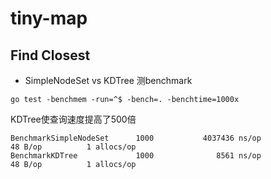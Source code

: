# tiny-map

## Find Closest
- SimpleNodeSet vs KDTree
测benchmark
```shell
go test -benchmem -run=^$ -bench=. -benchtime=1000x
```
KDTree使查询速度提高了500倍
```shell
BenchmarkSimpleNodeSet      1000           4037436 ns/op              48 B/op          1 allocs/op
BenchmarkKDTree             1000              8561 ns/op              48 B/op          1 allocs/op
```